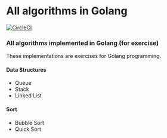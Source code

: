 # All algorithms in Golang

[![CircleCI](https://circleci.com/gh/tossmilestone/go-algorithm.svg?style=shield&circle-token=d21076c5c46f50ff14eecd5d655528f1808472ec)](https://circleci.com/gh/tossmilestone/go-algorithm)

### All algorithms implemented in Golang (for exercise)

These implementations are exercises for Golang programming.

#### Data Structures

- Queue
- Stack
- Linked List

#### Sort

- Bubble Sort
- Quick Sort

